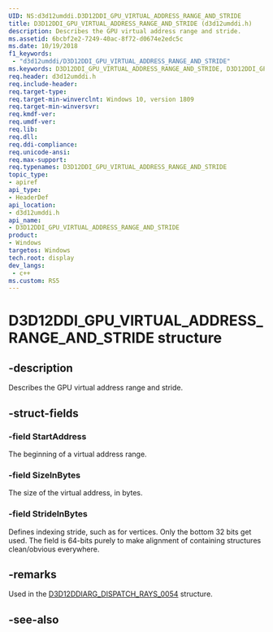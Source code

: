 ```yaml
---
UID: NS:d3d12umddi.D3D12DDI_GPU_VIRTUAL_ADDRESS_RANGE_AND_STRIDE
title: D3D12DDI_GPU_VIRTUAL_ADDRESS_RANGE_AND_STRIDE (d3d12umddi.h)
description: Describes the GPU virtual address range and stride.
ms.assetid: 6bcbf2e2-7249-40ac-8f72-d0674e2edc5c
ms.date: 10/19/2018
f1_keywords:
 - "d3d12umddi/D3D12DDI_GPU_VIRTUAL_ADDRESS_RANGE_AND_STRIDE"
ms.keywords: D3D12DDI_GPU_VIRTUAL_ADDRESS_RANGE_AND_STRIDE, D3D12DDI_GPU_VIRTUAL_ADDRESS_RANGE_AND_STRIDE, 
req.header: d3d12umddi.h
req.include-header:
req.target-type:
req.target-min-winverclnt: Windows 10, version 1809
req.target-min-winversvr:
req.kmdf-ver:
req.umdf-ver:
req.lib:
req.dll:
req.ddi-compliance:
req.unicode-ansi:
req.max-support:
req.typenames: D3D12DDI_GPU_VIRTUAL_ADDRESS_RANGE_AND_STRIDE
topic_type: 
- apiref
api_type: 
- HeaderDef
api_location: 
- d3d12umddi.h
api_name: 
- D3D12DDI_GPU_VIRTUAL_ADDRESS_RANGE_AND_STRIDE
product:
- Windows
targetos: Windows
tech.root: display
dev_langs:
 - c++
ms.custom: RS5
---
```


# D3D12DDI_GPU_VIRTUAL_ADDRESS_RANGE_AND_STRIDE structure

## -description

Describes the GPU virtual address range and stride.

## -struct-fields

### -field StartAddress

The beginning of a virtual address range.

### -field SizeInBytes

The size of the virtual address, in bytes.

### -field StrideInBytes

Defines indexing stride, such as for vertices. Only the bottom 32 bits get used. The field is 64-bits purely to make alignment of containing structures clean/obvious everywhere.

## -remarks

Used in the [D3D12DDIARG_DISPATCH_RAYS_0054](ns-d3d12umddi-d3d12ddiarg_dispatch_rays_0054.md) structure.

## -see-also
